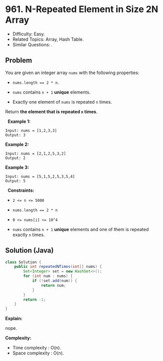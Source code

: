 # 961. N-Repeated Element in Size 2N Array

- Difficulty: Easy.
- Related Topics: Array, Hash Table.
- Similar Questions: .

## Problem

You are given an integer array ```nums``` with the following properties:


	
- ```nums.length == 2 * n```.
	
- ```nums``` contains ```n + 1``` **unique** elements.
	
- Exactly one element of ```nums``` is repeated ```n``` times.


Return **the element that is repeated **```n```** times**.

 
**Example 1:**
```
Input: nums = [1,2,3,3]
Output: 3
```

**Example 2:**
```
Input: nums = [2,1,2,5,3,2]
Output: 2
```

**Example 3:**
```
Input: nums = [5,1,5,2,5,3,5,4]
Output: 5
```
 
**Constraints:**


	
- ```2 <= n <= 5000```
	
- ```nums.length == 2 * n```
	
- ```0 <= nums[i] <= 10^4```
	
- ```nums``` contains ```n + 1``` **unique** elements and one of them is repeated exactly ```n``` times.



## Solution (Java)

```java
class Solution {
    public int repeatedNTimes(int[] nums) {
        Set<Integer> set = new HashSet<>();
        for (int num : nums) {
            if (!set.add(num)) {
                return num;
            }
        }
        return -1;
    }
}
```

**Explain:**

nope.

**Complexity:**

* Time complexity : O(n).
* Space complexity : O(n).
